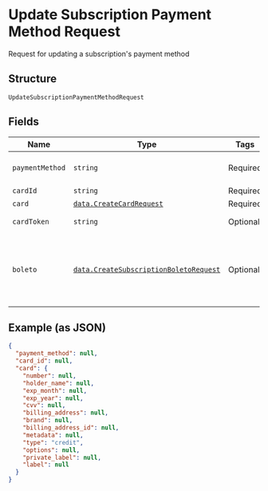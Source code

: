 
# Update Subscription Payment Method Request

Request for updating a subscription's payment method

## Structure

`UpdateSubscriptionPaymentMethodRequest`

## Fields

| Name | Type | Tags | Description |
|  --- | --- | --- | --- |
| `paymentMethod` | `string` | Required | The new payment method |
| `cardId` | `string` | Required | Card id |
| `card` | [`data.CreateCardRequest`](../../doc/models/create-card-request.md) | Required | Card data |
| `cardToken` | `string` | Optional | The Card Token |
| `boleto` | [`data.CreateSubscriptionBoletoRequest`](../../doc/models/create-subscription-boleto-request.md) | Optional | Information about fines and interest on the "boleto" used from payment |

## Example (as JSON)

```json
{
  "payment_method": null,
  "card_id": null,
  "card": {
    "number": null,
    "holder_name": null,
    "exp_month": null,
    "exp_year": null,
    "cvv": null,
    "billing_address": null,
    "brand": null,
    "billing_address_id": null,
    "metadata": null,
    "type": "credit",
    "options": null,
    "private_label": null,
    "label": null
  }
}
```

